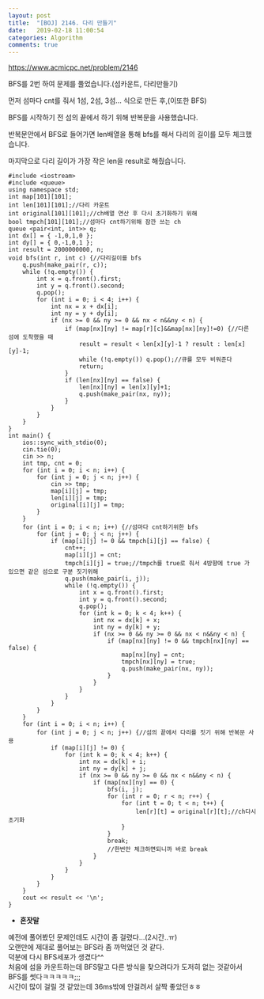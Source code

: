 ```yaml
---
layout: post
title:  "[BOJ] 2146. 다리 만들기"
date:   2019-02-18 11:00:54
categories: Algorithm
comments: true
---
```


https://www.acmicpc.net/problem/2146  



BFS를 2번 하여 문제를 풀었습니다.(섬카운트, 다리만들기)  

먼저 섬마다 cnt를 줘서 1섬, 2섬, 3섬... 식으로 만든 후,(이또한 BFS)  

BFS를 시작하기 전 섬의 끝에서 하기 위해 반복문을 사용했습니다.  

반복문안에서 BFS로 들어가면 len배열을 통해 bfs를 해서 다리의 길이를 모두 체크했습니다.  

마지막으로 다리 길이가 가장 작은 len을 result로 해줬습니다.  



~~~
#include <iostream>
#include <queue>
using namespace std;
int map[101][101];
int len[101][101];//다리 카운트
int original[101][101];//ch배열 연산 후 다시 초기화하기 위해
bool tmpch[101][101];//섬마다 cnt하기위해 잠깐 쓰는 ch
queue <pair<int, int>> q;
int dx[] = { -1,0,1,0 };
int dy[] = { 0,-1,0,1 };
int result = 2000000000, n;
void bfs(int r, int c) {//다리길이를 bfs
	q.push(make_pair(r, c));
	while (!q.empty()) {
		int x = q.front().first;
		int y = q.front().second;
		q.pop();
		for (int i = 0; i < 4; i++) {
			int nx = x + dx[i];
			int ny = y + dy[i];
			if (nx >= 0 && ny >= 0 && nx < n&&ny < n) {
				if (map[nx][ny] != map[r][c]&&map[nx][ny]!=0) {//다른 섬에 도착했을 때
					result = result < len[x][y]-1 ? result : len[x][y]-1;
					while (!q.empty()) q.pop();//큐를 모두 비워준다
					return;
				}
				if (len[nx][ny] == false) {
					len[nx][ny] = len[x][y]+1;
					q.push(make_pair(nx, ny));
				}
			}
		}
	}
}
int main() {
	ios::sync_with_stdio(0);
	cin.tie(0);
	cin >> n;
	int tmp, cnt = 0;
	for (int i = 0; i < n; i++) {
		for (int j = 0; j < n; j++) {
			cin >> tmp;
			map[i][j] = tmp;
			len[i][j] = tmp;
			original[i][j] = tmp;
		}
	}
	for (int i = 0; i < n; i++) {//섬마다 cnt하기위한 bfs
		for (int j = 0; j < n; j++) {
			if (map[i][j] != 0 && tmpch[i][j] == false) {
				cnt++;
				map[i][j] = cnt;
				tmpch[i][j] = true;//tmpch를 true로 줘서 4방향에 true 가 있으면 같은 섬으로 구분 짓기위해
				q.push(make_pair(i, j));
				while (!q.empty()) {
					int x = q.front().first;
					int y = q.front().second;
					q.pop();
					for (int k = 0; k < 4; k++) {
						int nx = dx[k] + x;
						int ny = dy[k] + y;
						if (nx >= 0 && ny >= 0 && nx < n&&ny < n) {
							if (map[nx][ny] != 0 && tmpch[nx][ny] == false) {
								map[nx][ny] = cnt;
								tmpch[nx][ny] = true;
								q.push(make_pair(nx, ny));
							}
						}
					}
				}
			}
		}
	}
	for (int i = 0; i < n; i++) {
		for (int j = 0; j < n; j++) {//섬의 끝에서 다리를 짓기 위해 반복문 사용
			if (map[i][j] != 0) {
				for (int k = 0; k < 4; k++) {
					int nx = dx[k] + i;
					int ny = dy[k] + j;
					if (nx >= 0 && ny >= 0 && nx < n&&ny < n) {
						if (map[nx][ny] == 0) {
							bfs(i, j);
							for (int r = 0; r < n; r++) {
								for (int t = 0; t < n; t++) {
									len[r][t] = original[r][t];//ch다시 초기화
								}
							}
							break;
							//한번만 체크하면되니까 바로 break
						}
					}
				}
			}
		}
	}
	cout << result << '\n';
}
~~~

- **혼잣말**

예전에 풀어봤던 문제인데도 시간이 좀 걸렸다...(2시간..ㅠ)  
오랜만에 제대로 풀어보는 BFS라 좀 까먹었던 것 같다.  
덕분에 다시 BFS세포가 생겼다^^  
처음에 섬을 카운트하는데 BFS말고 다른 방식을 찾으려다가 도저히 없는 것같아서  
BFS를 썻다ㅋㅋㅋㅋㅋ;;;  
시간이 많이 걸릴 것 같았는데 36ms밖에 안걸려서 살짝 좋았던ㅎㅎ

